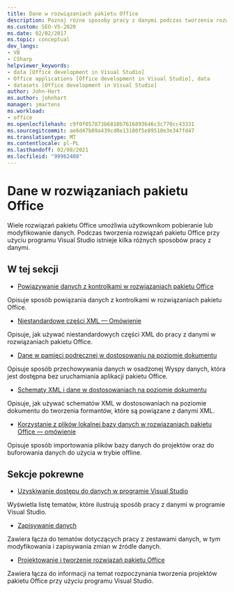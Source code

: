 ```yaml
---
title: Dane w rozwiązaniach pakietu Office
description: Poznaj różne sposoby pracy z danymi podczas tworzenia rozwiązań Microsoft Office przy użyciu programu Visual Studio.
ms.custom: SEO-VS-2020
ms.date: 02/02/2017
ms.topic: conceptual
dev_langs:
- VB
- CSharp
helpviewer_keywords:
- data [Office development in Visual Studio]
- Office applications [Office development in Visual Studio], data
- datasets [Office development in Visual Studio]
author: John-Hart
ms.author: johnhart
manager: jmartens
ms.workload:
- office
ms.openlocfilehash: c9f0f057873b6810b7616893646c3c770cc43331
ms.sourcegitcommit: ae6d47b09a439cd0e13180f5e89510e3e347fd47
ms.translationtype: MT
ms.contentlocale: pl-PL
ms.lasthandoff: 02/08/2021
ms.locfileid: "99962408"
---
```

# <a name="data-in-office-solutions"></a>Dane w rozwiązaniach pakietu Office
  Wiele rozwiązań pakietu Office umożliwia użytkownikom pobieranie lub modyfikowanie danych. Podczas tworzenia rozwiązań pakietu Office przy użyciu programu Visual Studio istnieje kilka różnych sposobów pracy z danymi.

## <a name="in-this-section"></a>W tej sekcji
- [Powiązywanie danych z kontrolkami w rozwiązaniach pakietu Office](../vsto/binding-data-to-controls-in-office-solutions.md)

 Opisuje sposób powiązania danych z kontrolkami w rozwiązaniach pakietu Office.

- [Niestandardowe części XML — Omówienie](../vsto/custom-xml-parts-overview.md)

 Opisuje, jak używać niestandardowych części XML do pracy z danymi w rozwiązaniach pakietu Office.

- [Dane w pamięci podręcznej w dostosowaniu na poziomie dokumentu](../vsto/cached-data-in-document-level-customizations.md)

 Opisuje sposób przechowywania danych w osadzonej Wyspy danych, która jest dostępna bez uruchamiania aplikacji pakietu Office.

- [Schematy XML i dane w dostosowaniach na poziomie dokumentu](../vsto/xml-schemas-and-data-in-document-level-customizations.md)

 Opisuje, jak używać schematów XML w dostosowaniach na poziomie dokumentu do tworzenia formantów, które są powiązane z danymi XML.

- [Korzystanie z plików lokalnej bazy danych w rozwiązaniach pakietu Office — omówienie](../vsto/using-local-database-files-in-office-solutions-overview.md)

 Opisuje sposób importowania plików bazy danych do projektów oraz do buforowania danych do użycia w trybie offline.

## <a name="related-sections"></a>Sekcje pokrewne
- [Uzyskiwanie dostępu do danych w programie Visual Studio](../data-tools/accessing-data-in-visual-studio.md)

 Wyświetla listę tematów, które ilustrują sposób pracy z danymi w programie Visual Studio.

- [Zapisywanie danych](../data-tools/save-data-back-to-the-database.md)

 Zawiera łącza do tematów dotyczących pracy z zestawami danych, w tym modyfikowania i zapisywania zmian w źródle danych.

- [Projektowanie i tworzenie rozwiązań pakietu Office](../vsto/designing-and-creating-office-solutions.md)

 Zawiera łącza do informacji na temat rozpoczynania tworzenia projektów pakietu Office przy użyciu programu Visual Studio.
